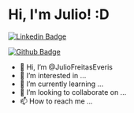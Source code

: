# Hi, I'm Julio! :D
[![Linkedin Badge](https://img.shields.io/badge/-LinkedIn-blue?style=flat-square&logo=Linkedin&logoColor=white&link=https://https://www.linkedin.com/in/julio-freitas-5ba53b14a/)](https://https://www.linkedin.com/in/julio-freitas-5ba53b14a/)

[![Github Badge](https://img.shields.io/badge/-Github-000?style=flat-square&logo=Github&logoColor=white&link=https://github.com/juliofreitaseveris)](https://github.com/juliofreitaseveris)

- 👋 Hi, I’m @JulioFreitasEveris
- 👀 I’m interested in ...
- 🌱 I’m currently learning ...
- 💞️ I’m looking to collaborate on ...
- 📫 How to reach me ...

<!---
JulioFreitasEveris/JulioFreitasEveris is a ✨ special ✨ repository because its `README.md` (this file) appears on your GitHub profile.
You can click the Preview link to take a look at your changes.
--->
